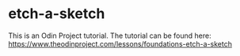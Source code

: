 # etch-a-sketch

This is an Odin Project tutorial.
The tutorial can be found here:
https://www.theodinproject.com/lessons/foundations-etch-a-sketch